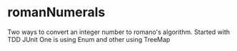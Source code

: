 # romanNumerals
Two ways to convert an integer number to  romano's algorithm. Started with TDD JUnit
One is using Enum and other using TreeMap
